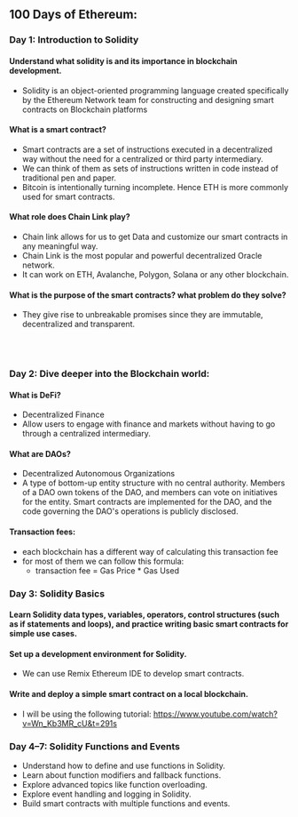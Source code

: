 ## 100 Days of Ethereum:

### Day 1: Introduction to Solidity

#### Understand what solidity is and its importance in blockchain development.

- Solidity is an object-oriented programming language created specifically by the Ethereum Network team for constructing and designing smart contracts on Blockchain platforms

#### What is a smart contract?

- Smart contracts are a set of instructions executed in a decentralized way without the need for a centralized or third party intermediary.
- We can think of them as sets of instructions written in code instead of traditional pen and paper.
- Bitcoin is intentionally turning incomplete. Hence ETH is more commonly used for smart contracts.

#### What role does Chain Link play?

- Chain link allows for us to get Data and customize our smart contracts in any meaningful way.
- Chain Link is the most popular and powerful decentralized Oracle network.
- It can work on ETH, Avalanche, Polygon, Solana or any other blockchain.

#### What is the purpose of the smart contracts? what problem do they solve?

- They give rise to unbreakable promises since they are immutable, decentralized and transparent.

<br>
<br>

### Day 2: Dive deeper into the Blockchain world:

#### What is DeFi?

- Decentralized Finance
- Allow users to engage with finance and markets without having to go through a centralized intermediary.

#### What are DAOs?

- Decentralized Autonomous Organizations
- A type of bottom-up entity structure with no central authority. Members of a DAO own tokens of the DAO, and members can vote on initiatives for the entity. Smart contracts are implemented for the DAO, and the code governing the DAO's operations is publicly disclosed.

#### Transaction fees:

- each blockchain has a different way of calculating this transaction fee
- for most of them we can follow this formula:
  - transaction fee = Gas Price \* Gas Used

### Day 3: Solidity Basics

#### Learn Solidity data types, variables, operators, control structures (such as if statements and loops), and practice writing basic smart contracts for simple use cases.

#### Set up a development environment for Solidity.

- We can use Remix Ethereum IDE to develop smart contracts.

#### Write and deploy a simple smart contract on a local blockchain.

- I will be using the following tutorial:
  https://www.youtube.com/watch?v=Wn_Kb3MR_cU&t=291s

### Day 4–7: Solidity Functions and Events

- Understand how to define and use functions in Solidity.
- Learn about function modifiers and fallback functions.
- Explore advanced topics like function overloading.
- Explore event handling and logging in Solidity.
- Build smart contracts with multiple functions and events.
